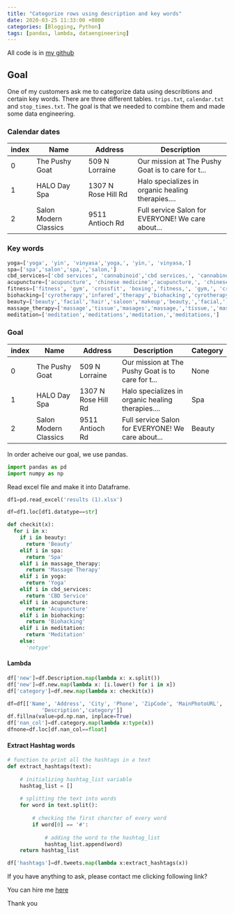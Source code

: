 ```yaml
---
title: "Categorize rows using description and key words"
date: 2020-03-25 11:33:00 +0800
categories: [Blogging, Python]
tags: [pandas, lambda, dataengineering]
---
```



All code is in [my github](https://github.com/byambaa1982/categorize/blob/master/main.py)

## Goal
One of my customers ask me to categorize data using describtions and certain key words. 
There are three different tables. `trips.txt`, `calendar.txt` and `stop_times.txt`. The goal is that we needed to combine them and made some data engineering. 

### Calendar dates

  index  | Name    | Address     | Description
-------- | ------------- | -------- | --------------
0   | The Pushy Goat             | 509 N Lorraine | Our mission at The Pushy Goat is to care for t...
1   | HALO Day Spa          | 1307 N Rose Hill Rd | Halo specializes in organic healing therapies....
2   | Salon Modern Classics            | 9511 Antioch Rd | Full service Salon for EVERYONE! We care about...

### Key words 

```python
yoga=['yoga', 'yin', 'vinyasa','yoga,', 'yin,', 'vinyasa,']
spa=['spa','salon','spa,','salon,']
cbd_services=['cbd services', 'cannabinoid','cbd services,', 'cannabinoid,']
acupuncture=['acupuncture', 'chinese medicine','acupuncture,', 'chinese medicine,']
fitness=['fitness', 'gym', 'crossfit', 'boxing','fitness,', 'gym,', 'crossfit,', 'boxing,','muscle,','muscle']
biohacking=['cyrotherapy','infared','therapy','biohacking','cyrotherapy,','infared,','therapy,','biohacking,']
beauty=['beauty','facial','hair','saloon','makeup','beauty,','facial,','hair,','saloon,','makeup,']
massage_therapy=['massage','tissue','masages','massage,','tissue,','masages,']
meditation=['meditation','meditations','meditation,','meditations,']
```

### Goal

  index  | Name    | Address     | Description | Category
-------- | ------------- | -------- | -------------- | -------------------
0   | The Pushy Goat             | 509 N Lorraine | Our mission at The Pushy Goat is to care for t...| None
1   | HALO Day Spa          | 1307 N Rose Hill Rd | Halo specializes in organic healing therapies....   | Spa
2   | Salon Modern Classics            | 9511 Antioch Rd | Full service Salon for EVERYONE! We care about...| Beauty

In order acheive our goal, we use pandas. 

```python
import pandas as pd
import numpy as np
```
Read excel file and make it into Dataframe. 

```python
df1=pd.read_excel('results (1).xlsx')
```


```python
df=df1.loc[df1.datatype==str]
```

```python
def checkit(x):
  for i in x:
    if i in beauty:
      return 'Beauty'
    elif i in spa:
      return 'Spa'
    elif i in massage_therapy:
      return 'Massage Therapy'
    elif i in yoga:
      return 'Yoga'
    elif i in cbd_services:
      return 'CBD Service'
    elif i in acupuncture:
      return 'Acupuncture'
    elif i in biohacking:
      return 'Biohacking'
    elif i in meditation:
      return 'Meditation'
    else:
      'notype'
```

#### Lambda

```python
df['new']=df.Description.map(lambda x: x.split())
df['new']=df.new.map(lambda x: [i.lower() for i in x])
df['category']=df.new.map(lambda x: checkit(x))
```

```python
df=df[['Name', 'Address', 'City', 'Phone', 'ZipCode', 'MainPhotoURL',
           'Description','category']]
df.fillna(value=pd.np.nan, inplace=True)
df['nan_col']=df.category.map(lambda x:type(x))
dfnone=df.loc[df.nan_col==float]
```

#### Extract Hashtag words

```python
# function to print all the hashtags in a text 
def extract_hashtags(text): 
      
    # initializing hashtag_list variable 
    hashtag_list = [] 
      
    # splitting the text into words 
    for word in text.split(): 
          
        # checking the first charcter of every word 
        if word[0] == '#': 
              
            # adding the word to the hashtag_list 
            hashtag_list.append(word) 
    return hashtag_list
```  

```python
df['hashtags']=df.tweets.map(lambda x:extract_hashtags(x))
```

If you have anything to ask, please contact me clicking following link?


You can hire me [here](https://www.fiverr.com/coderjs)

Thank you
